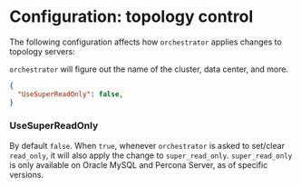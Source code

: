 # Configuration: topology control

The following configuration affects how `orchestrator` applies changes to topology servers:

`orchestrator` will figure out the name of the cluster, data center, and more.

```json
{
  "UseSuperReadOnly": false,
}
```

### UseSuperReadOnly

By default `false`. When `true`, whenever `orchestrator` is asked to set/clear `read_only`, it will also apply the change to `super_read_only`. `super_read_only` is only available on Oracle MySQL and Percona Server, as of specific versions.
